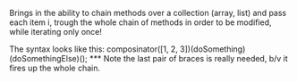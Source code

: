 Brings in the ability to chain methods over a collection (array, list) and pass each item i, trough the whole chain of methods in order to be modified, while iterating only once!
 
 
 The syntax looks like this: composinator([1, 2, 3])(doSomething)(doSomethingElse)();
 *** Note the last pair of braces is really needed, b/v it fires up the whole chain.
